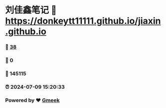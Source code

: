 # 刘佳鑫笔记 :link: https://donkeytt11111.github.io/jiaxin.github.io 
### :page_facing_up: [38](https://donkeytt11111.github.io/jiaxin.github.io/tag.html) 
### :speech_balloon: 0 
### :hibiscus: 145115 
### :alarm_clock: 2024-07-09 15:20:33 
### Powered by :heart: [Gmeek](https://github.com/Meekdai/Gmeek)
